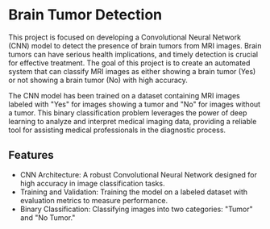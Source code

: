 # Brain Tumor Detection

This project is focused on developing a Convolutional Neural Network (CNN) model to detect the presence of brain tumors from MRI images. Brain tumors can have serious health implications, and timely detection is crucial for effective treatment. The goal of this project is to create an automated system that can classify MRI images as either showing a brain tumor (Yes) or not showing a brain tumor (No) with high accuracy.

The CNN model has been trained on a dataset containing MRI images labeled with "Yes" for images showing a tumor and "No" for images without a tumor. This binary classification problem leverages the power of deep learning to analyze and interpret medical imaging data, providing a reliable tool for assisting medical professionals in the diagnostic process.


## Features

- CNN Architecture: A robust Convolutional Neural Network designed for high accuracy in image classification tasks.
- Training and Validation: Training the model on a labeled dataset with evaluation metrics to measure performance.
- Binary Classification: Classifying images into two categories: "Tumor" and "No Tumor."
